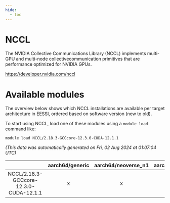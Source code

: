 ```yaml
---
hide:
  - toc
---
```


NCCL
====


The NVIDIA Collective Communications Library (NCCL) implements multi-GPU and multi-node collectivecommunication primitives that are performance optimized for NVIDIA GPUs.

https://developer.nvidia.com/nccl
# Available modules


The overview below shows which NCCL installations are available per target architecture in EESSI, ordered based on software version (new to old).

To start using NCCL, load one of these modules using a `module load` command like:

```shell
module load NCCL/2.18.3-GCCcore-12.3.0-CUDA-12.1.1
```

*(This data was automatically generated on Fri, 02 Aug 2024 at 01:07:04 UTC)*  

| |aarch64/generic|aarch64/neoverse_n1|aarch64/neoverse_v1|x86_64/generic|x86_64/amd/zen2|x86_64/amd/zen3|x86_64/amd/zen4|x86_64/intel/haswell|x86_64/intel/skylake_avx512|
| :---: | :---: | :---: | :---: | :---: | :---: | :---: | :---: | :---: | :---: |
|NCCL/2.18.3-GCCcore-12.3.0-CUDA-12.1.1|x|x|x|x|x|x|-|x|x|
